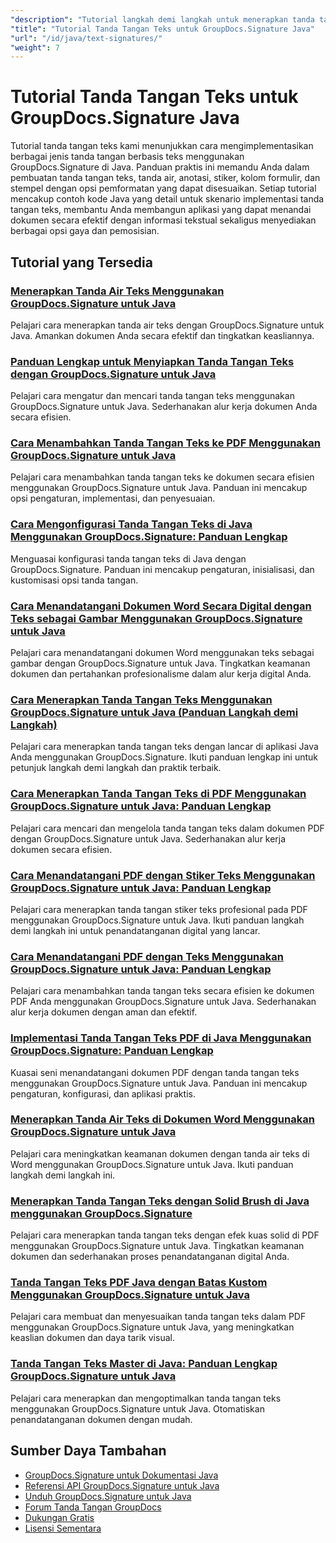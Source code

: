 ```yaml
---
"description": "Tutorial langkah demi langkah untuk menerapkan tanda tangan teks, anotasi, tanda air, dan penandaan dokumen berbasis teks dengan GroupDocs.Signature untuk Java."
"title": "Tutorial Tanda Tangan Teks untuk GroupDocs.Signature Java"
"url": "/id/java/text-signatures/"
"weight": 7
---
```


# Tutorial Tanda Tangan Teks untuk GroupDocs.Signature Java

Tutorial tanda tangan teks kami menunjukkan cara mengimplementasikan berbagai jenis tanda tangan berbasis teks menggunakan GroupDocs.Signature di Java. Panduan praktis ini memandu Anda dalam pembuatan tanda tangan teks, tanda air, anotasi, stiker, kolom formulir, dan stempel dengan opsi pemformatan yang dapat disesuaikan. Setiap tutorial mencakup contoh kode Java yang detail untuk skenario implementasi tanda tangan teks, membantu Anda membangun aplikasi yang dapat menandai dokumen secara efektif dengan informasi tekstual sekaligus menyediakan berbagai opsi gaya dan pemosisian.

## Tutorial yang Tersedia

### [Menerapkan Tanda Air Teks Menggunakan GroupDocs.Signature untuk Java](./apply-text-watermark-signature-groupdocs-java/)
Pelajari cara menerapkan tanda air teks dengan GroupDocs.Signature untuk Java. Amankan dokumen Anda secara efektif dan tingkatkan keasliannya.

### [Panduan Lengkap untuk Menyiapkan Tanda Tangan Teks dengan GroupDocs.Signature untuk Java](./guide-setting-up-text-signatures-groupdocs-signature-java/)
Pelajari cara mengatur dan mencari tanda tangan teks menggunakan GroupDocs.Signature untuk Java. Sederhanakan alur kerja dokumen Anda secara efisien.

### [Cara Menambahkan Tanda Tangan Teks ke PDF Menggunakan GroupDocs.Signature untuk Java](./groupdocs-signature-java-add-text-signature/)
Pelajari cara menambahkan tanda tangan teks ke dokumen secara efisien menggunakan GroupDocs.Signature untuk Java. Panduan ini mencakup opsi pengaturan, implementasi, dan penyesuaian.

### [Cara Mengonfigurasi Tanda Tangan Teks di Java Menggunakan GroupDocs.Signature: Panduan Lengkap](./configure-text-signatures-java-groupdocs-signature/)
Menguasai konfigurasi tanda tangan teks di Java dengan GroupDocs.Signature. Panduan ini mencakup pengaturan, inisialisasi, dan kustomisasi opsi tanda tangan.

### [Cara Menandatangani Dokumen Word Secara Digital dengan Teks sebagai Gambar Menggunakan GroupDocs.Signature untuk Java](./sign-word-docs-text-image-groupdocs-java/)
Pelajari cara menandatangani dokumen Word menggunakan teks sebagai gambar dengan GroupDocs.Signature untuk Java. Tingkatkan keamanan dokumen dan pertahankan profesionalisme dalam alur kerja digital Anda.

### [Cara Menerapkan Tanda Tangan Teks Menggunakan GroupDocs.Signature untuk Java (Panduan Langkah demi Langkah)](./implement-text-signatures-groupdocs-java/)
Pelajari cara menerapkan tanda tangan teks dengan lancar di aplikasi Java Anda menggunakan GroupDocs.Signature. Ikuti panduan lengkap ini untuk petunjuk langkah demi langkah dan praktik terbaik.

### [Cara Menerapkan Tanda Tangan Teks di PDF Menggunakan GroupDocs.Signature untuk Java: Panduan Lengkap](./groupdocs-signature-java-text-signatures-pdf/)
Pelajari cara mencari dan mengelola tanda tangan teks dalam dokumen PDF dengan GroupDocs.Signature untuk Java. Sederhanakan alur kerja dokumen secara efisien.

### [Cara Menandatangani PDF dengan Stiker Teks Menggunakan GroupDocs.Signature untuk Java: Panduan Lengkap](./groupdocs-signature-java-pdf-text-sticker/)
Pelajari cara menerapkan tanda tangan stiker teks profesional pada PDF menggunakan GroupDocs.Signature untuk Java. Ikuti panduan langkah demi langkah ini untuk penandatanganan digital yang lancar.

### [Cara Menandatangani PDF dengan Teks Menggunakan GroupDocs.Signature untuk Java: Panduan Lengkap](./sign-pdf-text-groupdocs-signature-java/)
Pelajari cara menambahkan tanda tangan teks secara efisien ke dokumen PDF Anda menggunakan GroupDocs.Signature untuk Java. Sederhanakan alur kerja dokumen dengan aman dan efektif.

### [Implementasi Tanda Tangan Teks PDF di Java Menggunakan GroupDocs.Signature: Panduan Lengkap](./pdf-text-signatures-java-groupdocs-signature/)
Kuasai seni menandatangani dokumen PDF dengan tanda tangan teks menggunakan GroupDocs.Signature untuk Java. Panduan ini mencakup pengaturan, konfigurasi, dan aplikasi praktis.

### [Menerapkan Tanda Air Teks di Dokumen Word Menggunakan GroupDocs.Signature untuk Java](./implement-text-watermark-signature-word-documents-groupdocs-java/)
Pelajari cara meningkatkan keamanan dokumen dengan tanda air teks di Word menggunakan GroupDocs.Signature untuk Java. Ikuti panduan langkah demi langkah ini.

### [Menerapkan Tanda Tangan Teks dengan Solid Brush di Java menggunakan GroupDocs.Signature](./groupdocs-signature-java-text-solid-brush/)
Pelajari cara menerapkan tanda tangan teks dengan efek kuas solid di PDF menggunakan GroupDocs.Signature untuk Java. Tingkatkan keamanan dokumen dan sederhanakan proses penandatanganan digital Anda.

### [Tanda Tangan Teks PDF Java dengan Batas Kustom Menggunakan GroupDocs.Signature untuk Java](./java-pdf-text-signatures-groupdocs-custom-borders/)
Pelajari cara membuat dan menyesuaikan tanda tangan teks dalam PDF menggunakan GroupDocs.Signature untuk Java, yang meningkatkan keaslian dokumen dan daya tarik visual.

### [Tanda Tangan Teks Master di Java: Panduan Lengkap GroupDocs.Signature untuk Java](./groupdocs-signature-java-text-signatures-guide/)
Pelajari cara menerapkan dan mengoptimalkan tanda tangan teks menggunakan GroupDocs.Signature untuk Java. Otomatiskan penandatanganan dokumen dengan mudah.

## Sumber Daya Tambahan

- [GroupDocs.Signature untuk Dokumentasi Java](https://docs.groupdocs.com/signature/java/)
- [Referensi API GroupDocs.Signature untuk Java](https://reference.groupdocs.com/signature/java/)
- [Unduh GroupDocs.Signature untuk Java](https://releases.groupdocs.com/signature/java/)
- [Forum Tanda Tangan GroupDocs](https://forum.groupdocs.com/c/signature)
- [Dukungan Gratis](https://forum.groupdocs.com/)
- [Lisensi Sementara](https://purchase.groupdocs.com/temporary-license/)